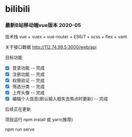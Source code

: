 # bilibili

### 最新B站移动端vue版本 2020-05

技术栈
vue + vuex + vue-router + ES6/7 + scss + flex + vant

关于接口数据 http://112.74.99.5:3000/web/api 

目标功能
- [x] 登录功能 -- 完成
- [x] 注册功能 -- 完成
- [x] 权限验证 -- 完成
- [x] 筛选分类 -- 完成
- [x] 上传头像 -- 完成
- [x] 编辑个人信息(默认输入框失去焦点时更新) -- 完成

后续正在更新
<!-- - [x] 下拉加载 -- 完成
- [x] 视频播放 -- 完成
- [x] 推荐文章 -- 完成
- [x] 收藏文章 -- 完成
- [x] 关注用户 -- 完成
- [ ] 搜索文章 -- 未完成
- [x] 盖楼评论 -- 完成
- [x] 发表评论 -- 完成
- [ ] 搜索记录 -- 未完成
- [x] 用户自己选择栏目 -- 完成
- [ ] 开通大会员 -- 未完成
- [ ] 投稿 -- 未完成 -->


项目运行
npm install 或 yarn(推荐)

npm run serve




